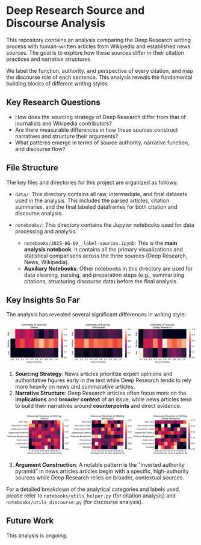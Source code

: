 # Deep Research Source and Discourse Analysis

This repository contains an analysis comparing the Deep Research writing process with human-written articles from Wikipedia and established news sources. The goal is to explore how these sources differ in their citation practices and narrative structures.

We label the function, authority, and perspective of every citation, and map the discourse role of each sentence. This analysis reveals the fundamental building blocks of different writing styles.

## Key Research Questions
*   How does the sourcing strategy of Deep Research differ from that of journalists and Wikipedia contributors?
*   Are there measurable differences in how these sources construct narratives and structure their arguments?
*   What patterns emerge in terms of source authority, narrative function, and discourse flow?

## File Structure

The key files and directories for this project are organized as follows:

*   `data/`: This directory contains all raw, intermediate, and final datasets used in the analysis. This includes the parsed articles, citation summaries, and the final labeled dataframes for both citation and discourse analysis.

*   `notebooks/`: This directory contains the Jupyter notebooks used for data processing and analysis.
    *   `notebooks/2025-06-09__label-sources.ipynb`: This is the **main analysis notebook**. It contains all the primary visualizations and statistical comparisons across the three sources (Deep Research, News, Wikipedia).
    *   **Auxiliary Notebooks**: Other notebooks in this directory are used for data cleaning, parsing, and preparation steps (e.g., summarizing citations, structuring discourse data) before the final analysis.

## Key Insights So Far

The analysis has revealed several significant differences in writing style:

![Source Authority](figures/centrality-heatmap-by-index.png)

1.  **Sourcing Strategy**: News articles prioritize expert opinions and authoritative figures early in the text while Deep Research tends to rely more heavily on news and summarative articles.
2.  **Narrative Structure**: Deep Research articles often focus more on the **implications** and **broader context** of an issue, while news articles tend to build their narratives around **counterpoints** and direct evidence.

![Discourse Structure](figures/discourse_structure.png)

3.  **Argument Construction**: A notable pattern is the "inverted authority pyramid" in news articles articles begin with a specific, high-authority sources while Deep Research relies on broader, contextual sources.

For a detailed breakdown of the analytical categories and labels used, please refer to `notebooks/utils_helper.py` (for citation analysis) and `notebooks/utils_discourse.py` (for discourse analysis).

## Future Work

This analysis is ongoing.